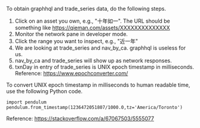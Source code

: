 To obtain graphhql and trade_series data, do the following steps.
1. Click on an asset you own, e.g., "十年如一". The URL should be something like https://qieman.com/assets/XXXXXXXXXXXXXX
2. Monitor the network pane in developer mode.
3. Click the range you want to inspect, e.g., "近一年"
4. We are looking at trade_series and nav_by_ca. graphhql is useless for us.
5. nav_by_ca and trade_series will show up as network responses.
6. txnDay in entry of trade_series is UNIX epoch timestamp in milliseconds. Reference: https://www.epochconverter.com/

To convert UNIX epoch timestamp in milliseconds to human readable time, use the following Python code.
```
import pendulum
pendulum.from_timestamp(1236472051807/1000.0,tz='America/Toronto')
```
Reference: https://stackoverflow.com/a/67067503/5555077
